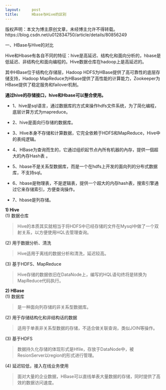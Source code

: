 ```yaml
---
layout:     post
title:      Hbase与Hive的区别
---
```

<div id="article_content" class="article_content clearfix csdn-tracking-statistics" data-pid="blog" data-mod="popu_307" data-dsm="post">
								<div class="article-copyright">
					版权声明：本文为博主原创文章，未经博主允许不得转载。					https://blog.csdn.net/u012834750/article/details/80856249				</div>
								            <div id="content_views" class="markdown_views prism-atom-one-dark">
							<!-- flowchart 箭头图标 勿删 -->
							<svg xmlns="http://www.w3.org/2000/svg" style="display: none;"><path stroke-linecap="round" d="M5,0 0,2.5 5,5z" id="raphael-marker-block" style="-webkit-tap-highlight-color: rgba(0, 0, 0, 0);"></path></svg>
							<p>一、HBase与Hive的对比</p>

<p>Hive和Hbase有各自不同的特征：hive是高延迟、结构化和面向分析的，hbase是低延迟、非结构化和面向编程的。Hive数据仓库在hadoop上是高延迟的。 </p>

<p>其中HBase位于结构化存储层，Hadoop HDFS为HBase提供了高可靠性的底层存储支持，Hadoop MapReduce为HBase提供了高性能的计算能力，Zookeeper为HBase提供了稳定服务和failover机制。 </p>

<p><strong>通过hive的存储接口，hive和Hbase可以整合使用。</strong> </p>

<ul>
<li><p>1、hive是sql语言，通过数据库的方式来操作hdfs文件系统，为了简化编程，底层计算方式为mapreduce。 </p></li>
<li><p>2、hive是面向行存储的数据库。 </p></li>
<li><p>3、Hive本身不存储和计算数据，它完全依赖于HDFS和MapReduce，Hive中的表纯逻辑。 </p></li>
<li><p>4、HBase为查询而生的，它通过组织起节点內所有机器的內存，提供一個超大的內存Hash表 。</p></li>
<li><p>5、hbase不是关系型数据库，而是一个在hdfs上开发的面向列的分布式数据库，不支持sql。 </p></li>
<li><p>6、hbase是物理表，不是逻辑表，提供一个超大的内存hash表，搜索引擎通过它来存储索引，方便查询操作。 </p></li>
<li><p>7、hbase是列存储。 </p></li>
</ul>

<p><strong>1) Hive</strong> <br>
(1) 数据仓库</p>

<blockquote>
  <p>Hive的本质其实就相当于将HDFS中已经存储的文件在Mysql中做了一个双射关系，以方便使用HQL去管理查询。</p>
</blockquote>

<p>(2) 用于数据分析、清洗</p>

<blockquote>
  <p>Hive适用于离线的数据分析和清洗，延迟较高。</p>
</blockquote>

<p>(3) 基于HDFS、MapReduce</p>

<blockquote>
  <p>Hive存储的数据依旧在DataNode上，编写的HQL语句终将是转换为MapReduce代码执行。</p>
</blockquote>

<p><strong>2) HBase</strong> <br>
(1) 数据库</p>

<blockquote>
  <p>是一种面向列存储的非关系型数据库。</p>
</blockquote>

<p>(2) 用于存储结构化和非结构话的数据</p>

<blockquote>
  <p>适用于单表非关系型数据的存储，不适合做关联查询，类似JOIN等操作。</p>
</blockquote>

<p>(3) 基于HDFS</p>

<blockquote>
  <p>数据持久化存储的体现形式是Hfile，存放于DataNode中，被ResionServer以region的形式进行管理。</p>
</blockquote>

<p>(4) 延迟较低，接入在线业务使用</p>

<blockquote>
  <p>面对大量的企业数据，HBase可以直线单表大量数据的存储，同时提供了高效的数据访问速度。</p>
</blockquote>            </div>
						<link href="https://csdnimg.cn/release/phoenix/mdeditor/markdown_views-9e5741c4b9.css" rel="stylesheet">
                </div>